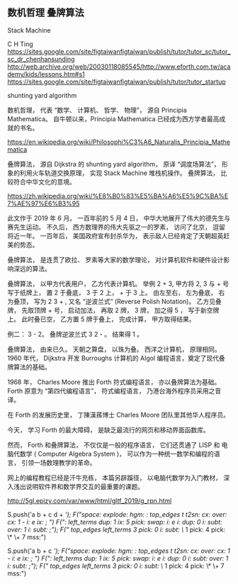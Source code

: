 ## 数机哲理 叠牌算法

Stack Machine

C H Ting https://sites.google.com/site/figtaiwanfigtaiwan/publish/tutor/tutor_sc/tutor_sc_dr_chenhansunding http://web.archive.org/web/20030118085545/http://www.eforth.com.tw/academy/kids/lessons.htm#s1 https://sites.google.com/site/figtaiwanfigtaiwan/publish/tutor/tutor_startup

shunting yard algorithm

数机哲理， 代表 “数学、 计算机、 哲学、 物理”， 源自 Principia Mathematica。 自牛顿以来，Principia Mathematica 已经成为西方学者最高成就的书名。

https://en.wikipedia.org/wiki/Philosophi%C3%A6_Naturalis_Principia_Mathematica

叠牌算法， 源自 Dijkstra 的 shunting yard algorithm， 原译 “调度场算法”， 形象的利用火车轨道交换原理， 实现 Stack Machine 堆栈机操作。 叠牌算法， 比较符合中华文化的意境。

https://zh.wikipedia.org/wiki/%E8%B0%83%E5%BA%A6%E5%9C%BA%E7%AE%97%E6%B3%95

此文作于 2019 年 6 月。 一百年前的 5 月 4 日， 中华大地展开了伟大的德先生与赛先生运动。 不久后， 西方数理界的伟大先驱之一的罗素， 访问了北京， 逗留将近一年。 一百年后， 美国政府宣布封杀华为， 表示敌人已经肯定了天朝超英赶美的势态。

叠牌算法， 是连贯了欧拉、 罗素等大家的数学理论， 对计算机软件和硬件设计影响深远的算法。

叠牌算法， 以甲方代表用户， 乙方代表计算机。 举例 2 + 3, 甲方将 2, 3 与 + 号 写于纸牌上， 置 2 于叠底， 3 于 2 上， + 于 3 上。 由左至右， 左为叠底， 右为叠顶， 写为 2 3 + , 又名 “逆波兰式” (Reverse Polish Notation)。 乙方见叠牌， 先取顶牌 + 号， 启动加法， 再取 2 牌， 3 牌， 加之得 5 ， 写于新空牌上。 此时叠已空， 乙方置 5 牌于叠上， 完成计算， 甲方取得结果。

例二： 3 - 2。 叠牌逆波兰式 3 2 - 。 结果得 1 。

叠牌算法， 由来已久。 天朝之算盘， 以珠为叠。 西洋之计算机， 原理相同。 1960 年代， Dijkstra 开发 Burroughs 计算机的 Algol 编程语言，奠定了现代叠牌算法的基础。

1968 年， Charles Moore 推出 Forth 符式编程语言， 亦以叠牌算法为基础。 Forth 原意为 “第四代编程语言”， 符式编程语言， 乃港台海外程序员采用之音译。

在  Forth 的发展历史里， 丁陳漢蓀博士
Charles Moore 团队里其他华人程序员。

今天， 学习 Forth 的最大障碍， 是缺乏最流行的网页和移动界面函数库。

然而， Forth 和叠牌算法， 不仅仅是一般的程序语言， 它们还贯通了 LISP 和 电脑代数学 ( Computer Algebra System )， 可以作为一种统一数学和编程的语言， 引领一场数理教学的革命。

网上的编程教程已经是汗牛充栋， 本篇另辟蹊径， 以电脑代数学为入门教材， 深入浅出说明软件界和数学界交互的最重要的课题。

http://5gl.epizy.com/var/www/html/gltf_2019/g_rpn.html


S.push('a b + c d + *'); F("space: explode: hgm: : top_edges t t2sn: cx: over: cx: 1 - i: e ix: ; ")
F(": left_terms dup: 1 ix: 5 pick: swap: i: e i: dup: 0 i: subt: over: 1 i: subt: ;");
F(" top_edges left_terms 3 pick: 0 i: subt: \\* 1 pick: 4 pick: \\* \\+ 7 mss:")

S.push('a b + c *'); F("space: explode: hgm: : top_edges t t2sn: cx: over: cx: 1 - i: e ix: ; ")
F(": left_terms dup: 1 ix: 5 pick: swap: i: e i: dup: 0 i: subt: over: 1 i: subt: ;");
F(" top_edges left_terms 3 pick: 0 i: subt: \\* 1 pick: 4 pick: \\* \\+ 7 mss:")


